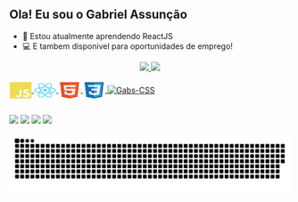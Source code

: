 ## Ola! Eu sou o Gabriel Assunção
- 🌱 Estou atualmente aprendendo ReactJS
- 💻 E tambem disponivel para oportunidades de emprego!

<div align="center" display="flex">
  <a href="https://github.com/zDeep10">
  <img height="170em" src="https://github-readme-stats.vercel.app/api?username=zdeep10&show_icons=true&theme=vue-dark&include_all_commits=true&count_private=true"/>
  <img height="170em" src="https://github-readme-stats.vercel.app/api/top-langs/?username=zdeep10&layout=compact&langs_count=7&theme=vue-dark"/>
</div>
 <div style="display: inline_block"><br>
  <img align="center" alt="Gabs-Js" height="30" width="40" src="https://raw.githubusercontent.com/devicons/devicon/master/icons/javascript/javascript-plain.svg">
  <img align="center" alt="Gabs-React" height="30" width="40" src="https://raw.githubusercontent.com/devicons/devicon/master/icons/react/react-original.svg">
  <img align="center" alt="Gabs-HTML" height="30" width="40" src="https://raw.githubusercontent.com/devicons/devicon/master/icons/html5/html5-original.svg">
  <img align="center" alt="Gabs-CSS" height="30" width="40" src="https://raw.githubusercontent.com/devicons/devicon/master/icons/css3/css3-original.svg">
  <img align="center" alt="Gabs-CSS" height="30" width="40" src="https://cdn.jsdelivr.net/gh/devicons/devicon/icons/nodejs/nodejs-original.svg">
<!--   <img align="right" alt="Gabs-pic" height="150" style="border-radius:50px;" src="https://media.discordapp.net/attachments/639956127056134178/890373478988013628/Publicacoes_Instagram_1_1.png?width=676&height=676"> -->
</div>
  
  ##
 
<div> 
  <a href = "https://api.whatsapp.com/send?phone=5531982971705&text=Ola!%20Assim%20que%20puder%2C%20respondo%20voc%C3%AA." target="_blank"><img src ="https://img.shields.io/badge/WhatsApp-25D366?style=for-the-badge&logo=whatsapp&logoColor=white" target="_blank"></a>
  <a href="https://instagram.com/rafaballerini" target="_blank"><img src="https://img.shields.io/badge/-Instagram-%23E4405F?style=for-the-badge&logo=instagram&logoColor=white" target="_blank"></a>
  <a href = "mailto:contatorafaballerini@gmail.com"><img src="https://img.shields.io/badge/-Gmail-%23333?style=for-the-badge&logo=gmail&logoColor=white" target="_blank"></a>
  <a href="https://www.linkedin.com/in/rafaella-ballerini-45875016a" target="_blank"><img src="https://img.shields.io/badge/-LinkedIn-%230077B5?style=for-the-badge&logo=linkedin&logoColor=white" target="_blank"></a> 
 
  ![Snake animation](https://github.com/zdeep10/zdeep10/blob/output/github-contribution-grid-snake.svg)
 
</div>
